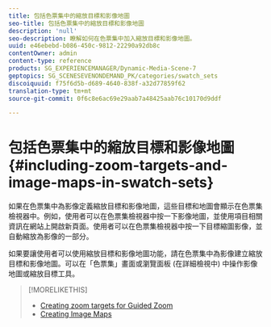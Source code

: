 ```yaml
---
title: 包括色票集中的縮放目標和影像地圖
seo-title: 包括色票集中的縮放目標和影像地圖
description: 'null'
seo-description: 瞭解如何在色票集中加入縮放目標和影像地圖。
uuid: e46ebebd-b086-450c-9812-22290a92db8c
contentOwner: admin
content-type: reference
products: SG_EXPERIENCEMANAGER/Dynamic-Media-Scene-7
geptopics: SG_SCENESEVENONDEMAND_PK/categories/swatch_sets
discoiquuid: f75f6d5b-d689-4640-838f-a32d77859f62
translation-type: tm+mt
source-git-commit: 0f6c8e6ac69e29aab7a48425aab76c10170d9ddf

---
```



# 包括色票集中的縮放目標和影像地圖{#including-zoom-targets-and-image-maps-in-swatch-sets}

如果在色票集中為影像定義縮放目標和影像地圖，這些目標和地圖會顯示在色票集檢視器中。例如，使用者可以在色票集檢視器中按一下影像地圖，並使用項目相關資訊在網站上開啟新頁面。使用者可以在色票集檢視器中按一下目標縮圖影像，並自動縮放為影像的一部分。

如果要讓使用者可以使用縮放目標和影像地圖功能，請在色票集中為影像建立縮放目標和影像地圖。可以在「色票集」畫面或瀏覽面板 (在詳細檢視中) 中操作影像地圖或縮放目標工具。

>[!MORELIKETHIS]
>
>* [Creating zoom targets for Guided Zoom](creating-zoom-targets-guided-zoom.md#creating_zoom_targets_for_guided_zoom)
>* [Creating Image Maps](creating-image-maps.md#creating_image_maps)


